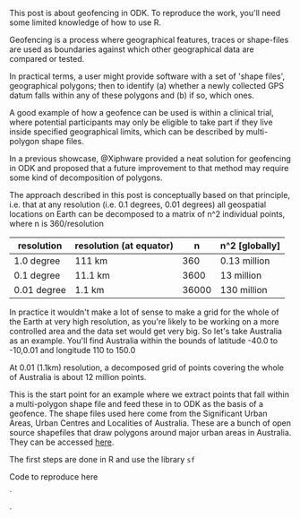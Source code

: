 This post is about geofencing in ODK. To reproduce the work, you'll need some limited knowledge of how to use R. 

Geofencing is a process where geographical features, traces or shape-files are used as boundaries against which other geographical data are compared or tested. 

In practical terms, a user might provide software with a set of 'shape files', geographical polygons; then to identify (a) whether a newly collected GPS datum falls within any of these polygons and (b) if so, which ones. 

A good example of how a geofence can be used is within a clinical trial, where potential participants may only be eligible to take part if they live inside specified geographical limits, which can be described by multi-polygon shape files.

In a previous showcase, @Xiphware provided a neat solution for geofencing in ODK and proposed that a future improvement to that method may require some kind of decomposition of polygons. 

The approach described in this post is conceptually based on that principle, i.e. that at any resolution (i.e. 0.1 degrees, 0.01 degrees) all geospatial locations on Earth can be decomposed to a matrix of n^2 individual points, where n is 360/resolution

|resolution  | resolution (at equator) |n    |n^2 [globally] |  
| ---------- | ---------| --- | --- |  
| 1.0 degree | 111 km   |360  | 0.13 million|
| 0.1 degree | 11.1 km  |3600 | 13 million|
| 0.01 degree| 1.1 km   |36000 | 130 million |  

In practice it wouldn't make a lot of sense to make a grid for the whole of the Earth at very high resolution, as you're likely to be working on a more controlled area and the data set would get very big. So let's take Australia as an example. You'll find Australia within the bounds of latitude -40.0 to -10,0.01 and longitude 110 to 150.0

At 0.01 (1.1km) resolution, a decomposed grid of points covering the whole of Australia is about 12 million points. 

This is the start point for an example where we extract points that fall within a multi-polygon shape file and feed these in to ODK as the basis of a geofence. The shape files used here come from the Significant Urban Areas, Urban Centres and Localities of Australia. These are a bunch of open source shapefiles that draw polygons around major urban areas in Australia. They can be accessed [here](https://www.abs.gov.au/AUSSTATS/abs@.nsf/DetailsPage/1270.0.55.004July%202016?OpenDocument).

The first steps are done in R and use the library `sf` 

Code to reproduce here

`

`









